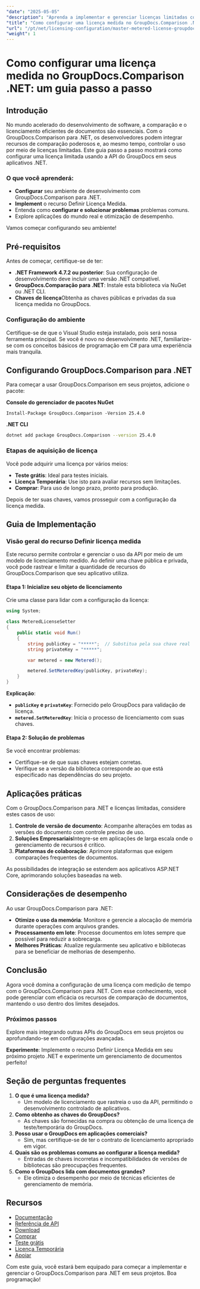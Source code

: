 ```yaml
---
"date": "2025-05-05"
"description": "Aprenda a implementar e gerenciar licenças limitadas com o GroupDocs.Comparison para .NET. Este guia aborda configuração, solução de problemas e aplicações práticas."
"title": "Como configurar uma licença medida no GroupDocs.Comparison .NET - Um guia passo a passo"
"url": "/pt/net/licensing-configuration/master-metered-license-groupdocs-comparison-net/"
"weight": 1
---
```


# Como configurar uma licença medida no GroupDocs.Comparison .NET: um guia passo a passo

## Introdução

No mundo acelerado do desenvolvimento de software, a comparação e o licenciamento eficientes de documentos são essenciais. Com o GroupDocs.Comparison para .NET, os desenvolvedores podem integrar recursos de comparação poderosos e, ao mesmo tempo, controlar o uso por meio de licenças limitadas. Este guia passo a passo mostrará como configurar uma licença limitada usando a API do GroupDocs em seus aplicativos .NET.

### O que você aprenderá:
- **Configurar** seu ambiente de desenvolvimento com GroupDocs.Comparison para .NET.
- **Implement** o recurso Definir Licença Medida.
- Entenda como **configurar e solucionar problemas** problemas comuns.
- Explore aplicações do mundo real e otimização de desempenho.

Vamos começar configurando seu ambiente!

## Pré-requisitos

Antes de começar, certifique-se de ter:

- **.NET Framework 4.7.2 ou posterior**: Sua configuração de desenvolvimento deve incluir uma versão .NET compatível.
- **GroupDocs.Comparação para .NET**: Instale esta biblioteca via NuGet ou .NET CLI.
- **Chaves de licença**Obtenha as chaves públicas e privadas da sua licença medida no GroupDocs.

### Configuração do ambiente

Certifique-se de que o Visual Studio esteja instalado, pois será nossa ferramenta principal. Se você é novo no desenvolvimento .NET, familiarize-se com os conceitos básicos de programação em C# para uma experiência mais tranquila.

## Configurando GroupDocs.Comparison para .NET

Para começar a usar GroupDocs.Comparison em seus projetos, adicione o pacote:

**Console do gerenciador de pacotes NuGet**
```plaintext
Install-Package GroupDocs.Comparison -Version 25.4.0
```

**.NET CLI**
```bash
dotnet add package GroupDocs.Comparison --version 25.4.0
```

### Etapas de aquisição de licença

Você pode adquirir uma licença por vários meios:
- **Teste grátis**: Ideal para testes iniciais.
- **Licença Temporária**: Use isto para avaliar recursos sem limitações.
- **Comprar**: Para uso de longo prazo, pronto para produção.

Depois de ter suas chaves, vamos prosseguir com a configuração da licença medida.

## Guia de Implementação

### Visão geral do recurso Definir licença medida

Este recurso permite controlar e gerenciar o uso da API por meio de um modelo de licenciamento medido. Ao definir uma chave pública e privada, você pode rastrear e limitar a quantidade de recursos do GroupDocs.Comparison que seu aplicativo utiliza.

#### Etapa 1: Inicialize seu objeto de licenciamento

Crie uma classe para lidar com a configuração da licença:

```csharp
using System;

class MeteredLicenseSetter
{
    public static void Run()
    {
        string publicKey = "*****";  // Substitua pela sua chave real
        string privateKey = "*****";

        var metered = new Metered();

        metered.SetMeteredKey(publicKey, privateKey);
    }
}
```

**Explicação**: 
- **`publicKey` e `privateKey`**: Fornecido pelo GroupDocs para validação de licença.
- **`metered.SetMeteredKey`**: Inicia o processo de licenciamento com suas chaves.

#### Etapa 2: Solução de problemas

Se você encontrar problemas:
- Certifique-se de que suas chaves estejam corretas.
- Verifique se a versão da biblioteca corresponde ao que está especificado nas dependências do seu projeto.

## Aplicações práticas

Com o GroupDocs.Comparison para .NET e licenças limitadas, considere estes casos de uso:

1. **Controle de versão de documento**: Acompanhe alterações em todas as versões do documento com controle preciso de uso.
2. **Soluções Empresariais**Integre-se em aplicações de larga escala onde o gerenciamento de recursos é crítico.
3. **Plataformas de colaboração**: Aprimore plataformas que exigem comparações frequentes de documentos.

As possibilidades de integração se estendem aos aplicativos ASP.NET Core, aprimorando soluções baseadas na web.

## Considerações de desempenho

Ao usar GroupDocs.Comparison para .NET:

- **Otimize o uso da memória**: Monitore e gerencie a alocação de memória durante operações com arquivos grandes.
- **Processamento em lote**: Processe documentos em lotes sempre que possível para reduzir a sobrecarga.
- **Melhores Práticas**: Atualize regularmente seu aplicativo e bibliotecas para se beneficiar de melhorias de desempenho.

## Conclusão

Agora você domina a configuração de uma licença com medição de tempo com o GroupDocs.Comparison para .NET. Com esse conhecimento, você pode gerenciar com eficácia os recursos de comparação de documentos, mantendo o uso dentro dos limites desejados.

### Próximos passos

Explore mais integrando outras APIs do GroupDocs em seus projetos ou aprofundando-se em configurações avançadas.

**Experimente**: Implemente o recurso Definir Licença Medida em seu próximo projeto .NET e experimente um gerenciamento de documentos perfeito!

## Seção de perguntas frequentes

1. **O que é uma licença medida?**
   - Um modelo de licenciamento que rastreia o uso da API, permitindo o desenvolvimento controlado de aplicativos.
2. **Como obtenho as chaves do GroupDocs?**
   - As chaves são fornecidas na compra ou obtenção de uma licença de teste/temporária do GroupDocs.
3. **Posso usar o GroupDocs em aplicações comerciais?**
   - Sim, mas certifique-se de ter o contrato de licenciamento apropriado em vigor.
4. **Quais são os problemas comuns ao configurar a licença medida?**
   - Entradas de chaves incorretas e incompatibilidades de versões de bibliotecas são preocupações frequentes.
5. **Como o GroupDocs lida com documentos grandes?**
   - Ele otimiza o desempenho por meio de técnicas eficientes de gerenciamento de memória.

## Recursos

- [Documentação](https://docs.groupdocs.com/comparison/net/)
- [Referência de API](https://reference.groupdocs.com/comparison/net/)
- [Download](https://releases.groupdocs.com/comparison/net/)
- [Comprar](https://purchase.groupdocs.com/buy)
- [Teste grátis](https://releases.groupdocs.com/comparison/net/)
- [Licença Temporária](https://purchase.groupdocs.com/temporary-license/)
- [Apoiar](https://forum.groupdocs.com/c/comparison/)

Com este guia, você estará bem equipado para começar a implementar e gerenciar o GroupDocs.Comparison para .NET em seus projetos. Boa programação!